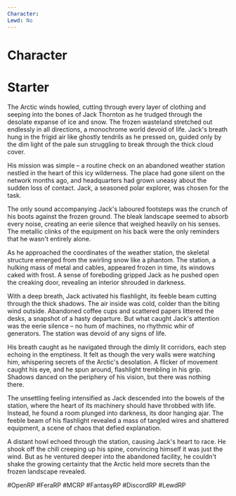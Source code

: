 ```yaml
---
Character: 
Lewd: No
---
```

# Character


# Starter
The Arctic winds howled, cutting through every layer of clothing and seeping into the bones of Jack Thornton as he trudged through the desolate expanse of ice and snow. The frozen wasteland stretched out endlessly in all directions, a monochrome world devoid of life. Jack's breath hung in the frigid air like ghostly tendrils as he pressed on, guided only by the dim light of the pale sun struggling to break through the thick cloud cover.

His mission was simple – a routine check on an abandoned weather station nestled in the heart of this icy wilderness. The place had gone silent on the network months ago, and headquarters had grown uneasy about the sudden loss of contact. Jack, a seasoned polar explorer, was chosen for the task.

The only sound accompanying Jack's laboured footsteps was the crunch of his boots against the frozen ground. The bleak landscape seemed to absorb every noise, creating an eerie silence that weighed heavily on his senses. The metallic clinks of the equipment on his back were the only reminders that he wasn't entirely alone.

As he approached the coordinates of the weather station, the skeletal structure emerged from the swirling snow like a phantom. The station, a hulking mass of metal and cables, appeared frozen in time, its windows caked with frost. A sense of foreboding gripped Jack as he pushed open the creaking door, revealing an interior shrouded in darkness.

With a deep breath, Jack activated his flashlight, its feeble beam cutting through the thick shadows. The air inside was cold, colder than the biting wind outside. Abandoned coffee cups and scattered papers littered the desks, a snapshot of a hasty departure. But what caught Jack's attention was the eerie silence – no hum of machines, no rhythmic whir of generators. The station was devoid of any signs of life.

His breath caught as he navigated through the dimly lit corridors, each step echoing in the emptiness. It felt as though the very walls were watching him, whispering secrets of the Arctic's desolation. A flicker of movement caught his eye, and he spun around, flashlight trembling in his grip. Shadows danced on the periphery of his vision, but there was nothing there.

The unsettling feeling intensified as Jack descended into the bowels of the station, where the heart of its machinery should have throbbed with life. Instead, he found a room plunged into darkness, its door hanging ajar. The feeble beam of his flashlight revealed a mass of tangled wires and shattered equipment, a scene of chaos that defied explanation.

A distant howl echoed through the station, causing Jack's heart to race. He shook off the chill creeping up his spine, convincing himself it was just the wind. But as he ventured deeper into the abandoned facility, he couldn't shake the growing certainty that the Arctic held more secrets than the frozen landscape revealed.

#OpenRP #FeraRP #MCRP #FantasyRP #DiscordRP #LewdRP
